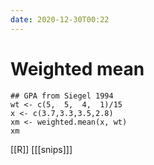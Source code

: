 ```yaml
---
date: 2020-12-30T00:22
---
```


# Weighted mean

    ## GPA from Siegel 1994
    wt <- c(5,  5,  4,  1)/15
    x <- c(3.7,3.3,3.5,2.8)
    xm <- weighted.mean(x, wt)
    xm
    
[[R]]
[[[snips]]]